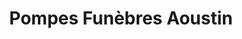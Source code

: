 ---
title: "Pompes Funèbres Aoustin"
url: /saint-gregoire/pompes-funebres-aoustin/
shop: directeurs de funérailles
---